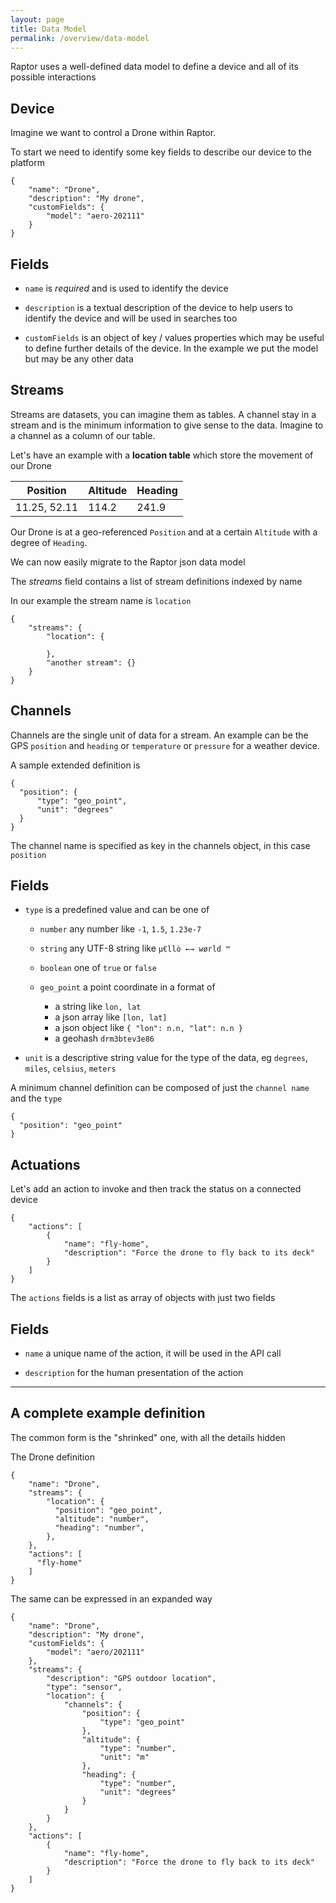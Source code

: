 ```yaml
---
layout: page
title: Data Model
permalink: /overview/data-model
---
```


Raptor uses a well-defined data model to define a device and all of its possible interactions

## Device

Imagine we want to control a Drone within Raptor.

To start we need to identify some key fields to describe our device to the platform

```
{
    "name": "Drone",
    "description": "My drone",
    "customFields": {
        "model": "aero-202111"
    }
}
```

Fields
-----

- `name` is _required_ and is used to identify the device

- `description` is a textual description of the device to help users to identify the device and will be used in searches too

- `customFields` is an object of key / values properties which may be useful to define further details of the device. In the example we put the model but may be any other data

## Streams

Streams are datasets, you can imagine them as tables. A channel stay in a stream and is the minimum information to give sense to the data. Imagine to a channel as a column of our table.

Let's have an example with a **location table** which store the movement of our Drone

|Position     | Altitude | Heading|
|------------ | -------- | -------|
|11.25, 52.11 | 114.2    | 241.9|

Our Drone is at a geo-referenced `Position` and at a certain `Altitude` with a degree of `Heading`.

We can now easily migrate to the Raptor json data model

The _streams_ field contains a list of stream definitions indexed by name

In our example the stream name is `location`

```
{
    "streams": {
        "location": {

        },          
        "another stream": {}
    }
}
```

## Channels

Channels are the single unit of data for a stream. An example can be the GPS `position` and `heading` or `temperature` or `pressure` for a weather device.

A sample extended definition is

```
{
  "position": {
      "type": "geo_point",
      "unit": "degrees"
  }
}
```

The channel name is specified as key in the channels object, in this case `position`

Fields
-----

- `type` is a predefined value and can be one of

  - `number` any number like `-1`, `1.5`, `1.23e-7`
  - `string` any UTF-8 string like `µ€llò ←→ wørld ™`
  - `boolean` one of `true` or `false`
  - `geo_point` a point coordinate in a format of

    - a string like `lon, lat`
    - a json array like `[lon, lat]`
    - a json object like `{ "lon": n.n, "lat": n.n }`
    - a geohash `drm3btev3e86`

- `unit` is a descriptive string value for the type of the data, eg `degrees`, `miles`, `celsius`, `meters`

A minimum channel definition can be composed of just the `channel name` and the `type`

```
{
  "position": "geo_point"
}
```

## Actuations

Let's add an action to invoke and then track the status on a connected device

```
{
    "actions": [
        {
            "name": "fly-home",
            "description": "Force the drone to fly back to its deck"
        }
    ]
}
```

The `actions` fields is a list as array of objects with just two fields

Fields
-----


- `name` a unique name of the action, it will be used in the API call

- `description` for the human presentation of the action

--------------------------------------------------------------------------------

## A complete example definition

The common form is the "shrinked" one, with all the details hidden

The Drone definition

```
{
    "name": "Drone",
    "streams": {
        "location": {
          "position": "geo_point",
          "altitude": "number",
          "heading": "number",
        },
    },
    "actions": [
      "fly-home"
    ]
}
```

The same can be expressed in an expanded way

```
{
    "name": "Drone",
    "description": "My drone",
    "customFields": {
        "model": "aero/202111"
    },
    "streams": {
        "description": "GPS outdoor location",
        "type": "sensor",
        "location": {
            "channels": {
                "position": {
                    "type": "geo_point"
                },
                "altitude": {
                    "type": "number",
                    "unit": "m"
                },
                "heading": {
                    "type": "number",
                    "unit": "degrees"
                }
            }
        }
    },
    "actions": [
        {
            "name": "fly-home",
            "description": "Force the drone to fly back to its deck"
        }
    ]
}
```
